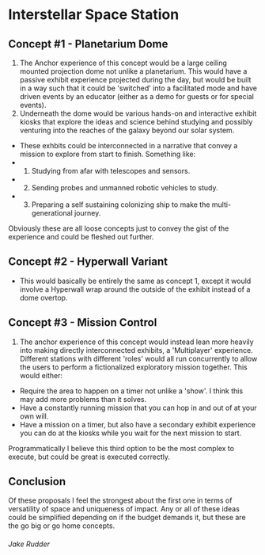 # Interstellar Space Station 

## Concept #1 - Planetarium Dome
1. The Anchor experience of this concept would be a large ceiling mounted projection dome not unlike a planetarium. This would have a passive exhibit experience projected during the day, but would be built in a way such that it could be 'switched' into a facilitated mode and have driven events by an educator (either as a demo for guests or for special events).
2. Underneath the dome would be various hands-on and interactive exhibit kiosks that explore the ideas and science behind studying and possibly venturing into the reaches of the galaxy beyond our solar system. 
* These exhbits could be interconnected in a narrative that convey a mission to explore from start to finish. Something like: 
* 1. Studying from afar with telescopes and sensors.
* 2. Sending probes and unmanned robotic vehicles to study.
* 3. Preparing a self sustaining colonizing ship to make the multi-generational journey.

Obviously these are all loose concepts just to convey the gist of the experience and could be fleshed out further.

## Concept #2 - Hyperwall Variant
* This would basically be entirely the same as concept 1, except it would involve a Hyperwall wrap around the outside of the exhibit instead of a dome overtop.

## Concept #3 - Mission Control
1. The anchor experience of this concept would instead lean more heavily into making directly interconnected exhibits, a 'Multiplayer' experience. Different stations with different 'roles' would all run concurrently to allow the users to perform a fictionalized exploratory mission together. This would either:
* Require the area to happen on a timer not unlike a 'show'. I think this may add more problems than it solves.
* Have a constantly running mission that you can hop in and out of at your own will.
* Have a mission on a timer, but also have a secondary exhibit experience you can do at the kiosks while you wait for the next mission to start.

Programmatically I believe this third option to be the most complex to execute, but could be great is executed correctly. 

## Conclusion

Of these proposals I feel the strongest about the first one in terms of versatility of space and uniqueness of impact. Any or all of these ideas could be simplified depending on if the budget demands it, but these are the go big or go home concepts.

###### Jake Rudder